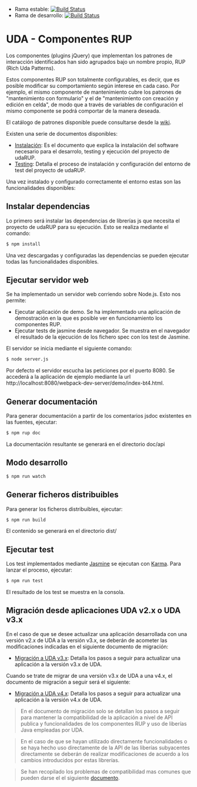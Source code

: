 * Rama estable:
[![Build Status](https://travis-ci.org/UDA-EJIE/udaRUP.svg?branch=master)](https://travis-ci.org/UDA-EJIE/udaRUP)
* Rama de desarrollo:
[![Build Status](https://travis-ci.org/UDA-EJIE/udaRUP.svg?branch=develop)](https://travis-ci.org/UDA-EJIE/udaRUP)


# UDA - Componentes RUP

Los componentes (plugins jQuery) que implementan los patrones de interacción identificados han sido agrupados bajo un nombre propio, RUP (Rich Uda Patterns).

Estos componentes RUP son totalmente configurables, es decir, que es posible modificar su comportamiento según interese en cada caso. Por ejemplo, el mismo componente de mantenimiento cubre los patrones de "mantenimiento con formulario" y el de "mantenimiento con creación y edición en celda", de modo que a través de variables de configuración el mismo componente se podrá comportar de la manera deseada.

El catálogo de patrones disponible puede consultarse desde la [wiki](https://github.com/UDA-EJIE/uda-ejie.github.io/wiki/Patrones).

Existen una serie de documentos disponibles:

* [Instalación](https://github.com/UDA-EJIE/udaRUP/blob/develop/doc/INSTALL.md): Es el documento que explica la instalación del software necesario para el desarrolo, testing y ejecución del proyecto de udaRUP.
* [Testing](https://github.com/UDA-EJIE/udaRUP/blob/develop/doc/TESTING.md): Detalla el proceso de instalación y configuración del entorno de test del proyecto de udaRUP.

Una vez instalado y configurado correctamente el entorno estas son las funcionalidades disponibles:

## Instalar dependencias

Lo primero será instalar las dependencias de librerías js que necesita el proyecto de udaRUP para su ejecución. Esto se realiza mediante el comando:

```sh
$ npm install
```

Una vez descargadas y configuradas las dependencias se pueden ejecutar todas las funcionalidades disponibles.

## Ejecutar servidor web

Se ha implementado un servidor web corriendo sobre Node.js. Esto nos permite:

* Ejecutar aplicación de demo. Se ha implementado una aplicación de demostración en la que es posible ver en funcionamiento los componentes RUP.
* Ejecutar tests de jasmine desde navegador. Se muestra en el navegador el resultado de la ejecución de los fichero spec con los test de Jasmine.

El servidor se inicia mediante el siguiente comando:

```sh
$ node server.js
```

Por defecto el servidor escucha las peticiones por el puerto 8080. Se accederá a la aplicación de ejemplo mediante la url http://localhost:8080/webpack-dev-server/demo/index-bt4.html.


## Generar documentación

Para generar documentación a partir de los comentarios jsdoc existentes en las fuentes, ejecutar:

```sh
$ npm rup doc
```

La documentación resultante se generará en el directorio doc/api

## Modo desarrollo

```sh
$ npm run watch
```


## Generar ficheros distribuibles

Para generar los ficheros distribuibles, ejecutar:

```sh
$ npm run build
```

El contenido se generará en el directorio dist/

## Ejecutar test

Los test implementados mediante [Jasmine](http://jasmine.github.io/) se ejecutan con [Karma](https://karma-runner.github.io/1.0/index.html). Para lanzar el proceso, ejecutar:

```sh
$ npm run test
```

El resultado de los test se muestra en la consola.


## Migración desde aplicaciones UDA v2.x o UDA v3.x

En el caso de que se desee actualizar una aplicación desarrollada con una versión v2.x de UDA a la versión v3.x, se deberán de acometer las modificaciones indicadas en el siguiente documento de migración:
* [Migración a UDA v3.x](./doc/MIGRACION_2-3.md): Detalla los pasos a seguir para actualizar una aplicación a la versión v3.x de UDA.

Cuando se trate de migrar de una versión v3.x de UDA a una v4.x, el documento de migración a seguir será el siguiente:
* [Migración a UDA v4.x](./doc/MIGRACION_3-4.md): Detalla los pasos a seguir para actualizar una aplicación a la versión v4.x de UDA.

> En el documento de migración solo se detallan los pasos a seguir para mantener la compatibilidad de la aplicación a nivel de API publica y funcionalidades de los componentes RUP y uso de liberías Java empleadas por UDA.

> En el caso de que se hayan utilizado directamente funcionalidades o se haya hecho uso directamente de la API de las liberías subyacentes directamente se deberán de realizar modificaciones de acuerdo a los cambios introducidos por estas librerías.

> Se han recopilado los problemas de compatibilidad mas comunes que pueden darse el el siguiente [documento](https://github.com/UDA-EJIE/udaRUP/blob/develop/doc/COMPONENTES.md).  

